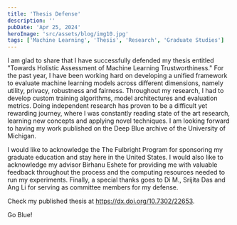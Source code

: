```yaml
---
title: 'Thesis Defense'
description: ''
pubDate: 'Apr 25, 2024'
heroImage: 'src/assets/blog/img10.jpg'
tags: ['Machine Learning', 'Thesis', 'Research', 'Graduate Studies']
---
```


I am glad to share that I have successfully defended my thesis entitled "Towards Holistic Assessment of Machine Learning Trustworthiness." For the past year, I have been working hard on developing a unified framework to evaluate machine learning models across different dimensions, namely utility, privacy, robustness and fairness. Throughout my research, I had to develop custom training algorithms, model architectures and evaluation metrics. Doing independent research has proven to be a difficult yet rewarding journey, where I was constantly reading state of the art research, learning new concepts and applying novel techniques. I am looking forward to having my work published on the Deep Blue archive of the University of Michigan.

I would like to acknowledge the The Fulbright Program for sponsoring my graduate education and stay here in the United States. I would also like to acknowledge my advisor Birhanu Eshete for providing me with valuable feedback throughout the process and the computing resources needed to run my experiments. Finally, a special thanks goes to Di M., Srijita Das and Ang Li for serving as committee members for my defense.

Check my published thesis at https://dx.doi.org/10.7302/22653.

Go Blue!